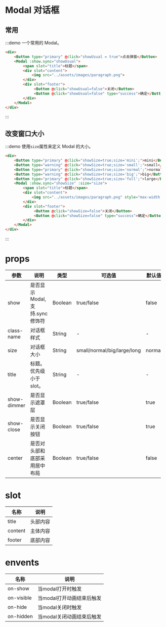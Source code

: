 <script>
    export default {
        data() {
            return {
                showUsual: false,
                showSize: false,
                size: ''
            };
        },
        methods: {
        }
    }
</script>

# Modal 对话框
## 常用
:::demo 一个常用的 Modal。
```html
<div>
    <Button type="primary" @click="showUsual = true">点击弹窗</Button>
    <Modal :show.sync="showUsual">
        <span slot="title">标题</span>
        <div slot="content">
            <img src="../assets/images/paragraph.png">
        </div>
        <div slot="footer">
             <Button @click="showUsual=false">关闭</Button>
             <Button @click="showUsual=false" type="success">确定</Button>
        </div>
    </Modal>
</div>
```
:::

## 改变窗口大小
:::demo 使用`size`属性来定义 Modal 的大小。
```html
<div>
    <Button type="primary" @click="showSize=true;size='mini';">mini</Button>
    <Button type="warning" @click="showSize=true;size='small';">small</Button>
    <Button type="primary" @click="showSize=true;size='normal';">normal</Button>
    <Button type="warning" @click="showSize=true;size='big';">big</Button>
    <Button type="primary" @click="showSize=true;size='full';">large</Button>
    <Modal :show.sync="showSize" :size="size">
        <span slot="title">标题</span>
        <div slot="content">
            <img src="../assets/images/paragraph.png" style="max-width:100%">
        </div>
        <div slot="footer">
             <Button @click="showSize=false">关闭</Button>
             <Button @click="showSize=false" type="success">确定</Button>
        </div>
    </Modal>
</div>
```
:::

# props

|参数|说明|类型|可选值|默认值|
|---|---|---|---|---|
|show|是否显示 Modal, 支持.sync修饰符|Boolean|true/false|false|
|class-name|对话框样式|String|-|-|
|size|对话框大小|String|small/normal/big/large/long|normal|
|title|标题。优先级小于slot。|String|-|-|
|show-dimmer|是否显示遮罩层|Boolean|true/false|true|
|show-close|是否显示关闭按钮|Boolean|true/false|true|
|center|是否对头部和底部采用居中布局|Boolean|true/false|false|

# slot

|名称|说明
|---|---|
|title|头部内容|
|content|主体内容|
|footer|底部内容|

# envents

|名称|说明|
|---|---|
|on-show|当modal打开时触发|
|on-visible|当modal打开动画结束后触发|
|on-hide|当modal关闭时触发|
|on-hidden|当modal关闭动画结束后触发|
